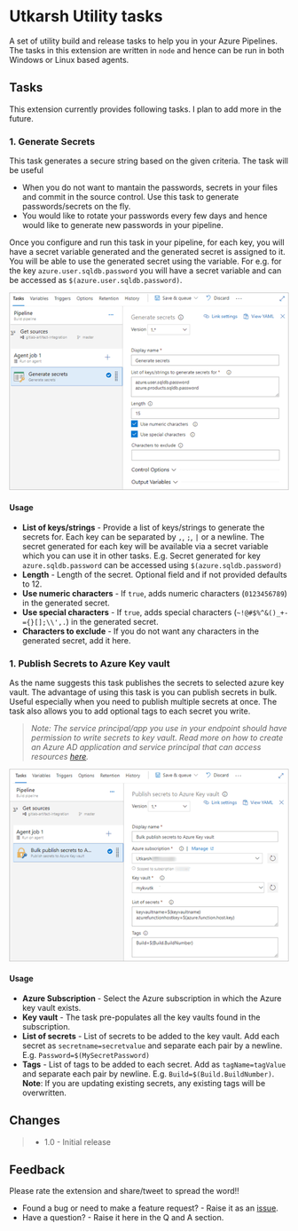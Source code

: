 # Utkarsh Utility tasks

A set of utility build and release tasks to help you in your Azure Pipelines. The tasks in this extension are written in `node` and hence can be run in both Windows or Linux based agents.

## Tasks

This extension currently provides following tasks. I plan to add more in the future.

### 1. Generate Secrets

This task generates a secure string based on the given criteria. The task will be useful 

- When you do not want to mantain the passwords, secrets in your files and commit in the source control. Use this task to generate passwords/secrets on the fly. 
- You would like to rotate your passwords every few days and hence would like to generate new passwords in your pipeline.  

Once you configure and run this task in your pipeline, for each key, you will have a secret variable generated and the generated secret is assigned to it. You will be able to use the generated secret using the variable. For e.g. for the key `azure.user.sqldb.password` you will have a secret variable and can be accessed as `$(azure.user.sqldb.password)`.

![generate-secret](images/screenshots/genrate-secrets.png)

#### Usage

- **List of keys/strings** - Provide a list of keys/strings to generate the secrets for. Each key can be separated by `,`, `;`, `|` or a newline. The secret generated for each key will be available via a secret variable which you can use it in other tasks. E.g. Secret generated for key `azure.sqldb.password` can be accessed using `$(azure.sqldb.password)`
- **Length** - Length of the secret. Optional field and if not provided defaults to 12.
- **Use numeric characters** - If `true`, adds numeric characters (`0123456789`) in the generated secret.
- **Use special characters** - If `true`, adds special characters (`~!@#$%^&()_+-={}[];\\',.`) in the generated secret.
- **Characters to exclude** - If you do not want any characters in the generated secret, add it here.

### 1. Publish Secrets to Azure Key vault

As the name suggests this task publishes the secrets to selected azure key vault. The advantage of using this task is you can publish secrets in bulk. Useful especially when you need to publish multiple secrets at once. The task also allows you to add optional tags to each secret you write. 

> *Note: The service principal/app you use in your endpoint should have permission to write secrets to key vault. Read more on how to create an Azure AD application and service principal that can access resources [here](https://docs.microsoft.com/en-us/azure/azure-resource-manager/resource-group-create-service-principal-portal).*


![publish-to-kv](images/screenshots/publish-to-kv.png)

#### Usage

- **Azure Subscription** - Select the Azure subscription in which the Azure key vault exists.
- **Key vault** - The task pre-populates all the key vaults found in the subscription. 
- **List of secrets** - List of secrets to be added to the key vault. Add each secret as `secretname=secretvalue` and separate each pair by a newline. E.g. `Password=$(MySecretPassword)`
- **Tags** - List of tags to be added to each secret. Add as `tagName=tagValue` and separate each pair by newline. E.g. `Build=$(Build.BuildNumber)`. **Note**: If you are updating existing secrets, any existing tags will be overwritten.


## Changes

> - 1.0 - Initial release

## Feedback

Please rate the extension and share/tweet to spread the word!!

- Found a bug or need to make a feature request? - Raise it as an [issue](https://github.com/onlyutkarsh/utkarsh-utility-tasks/issues).
- Have a question? - Raise it here in the Q and A section.